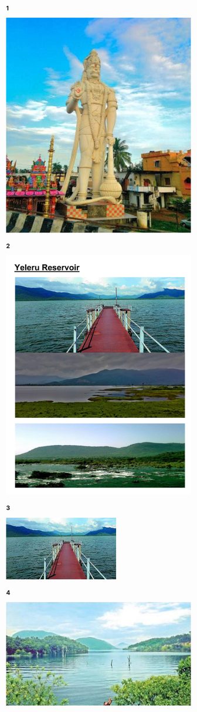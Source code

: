 ### 1
 ![hanuman-pic](hanuma-2.jpg)
### 2
![yeleru-pic](yeleru.jpg)
### 3
![elsm-pic](elsm-1.jpg)
### 4
![Bhupathi-pic](Bhupathi.jpeg)